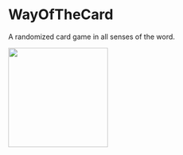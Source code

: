 # WayOfTheCard
A randomized card game in all senses of the word.




<img src="https://github.com/juicyslew/WayOfTheCard/hearthStone.png" width="200">

